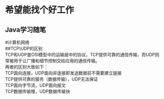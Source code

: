 希望能找个好工作
==============
Java学习随笔 
--------------
#计算机网络<br>
##TCP\UDP的区别<br>
TCP和UDP是OSI模型中的运输层中的协议。TCP提供可靠的通信传输，而UDP则常被用于让广播和细节控制交给应用的通信传输。<br>
两者的区别大致如下：<br>
TCP面向连接，UDP面向非连接即发送数据前不需要建立链接<br>
TCP提供可靠的服务（数据传输），UDP无法保证<br>
TCP面向字节流，UDP面向报文<br>
TCP数据传输慢，UDP数据传输快<br>













